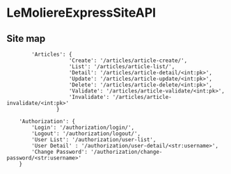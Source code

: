 # LeMoliereExpressSiteAPI

## Site map

            'Articles': {
                        'Create': '/articles/article-create/',
                        'List': '/articles/article-list/',
                        'Detail': '/articles/article-detail/<int:pk>',
                        'Update': '/articles/article-update/<int:pk>',
                        'Delete': '/articles/article-delete/<int:pk>',
                        'Validate': '/articles/article-validate/<int:pk>',
                        'Invalidate': '/articles/article-invalidate/<int:pk>'
                    }

        'Authorization': {
            'Login': '/authorization/login/',
            'Logout': '/authorization/logout/',
            'User List': '/authorization/user-list',
            'User Detail' : '/authorization/user-detail/<str:username>',
            'Change Password': '/authorization/change-password/<str:username>'
        }
 
